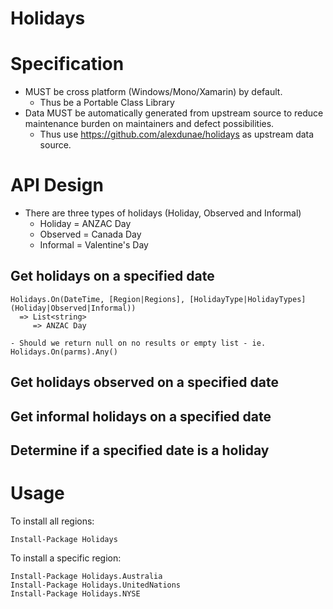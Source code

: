 # Holidays

# Specification
* MUST be cross platform (Windows/Mono/Xamarin) by default.
    * Thus be a Portable Class Library
* Data MUST be automatically generated from upstream source to reduce maintenance burden on maintainers and defect possibilities.
    * Thus use https://github.com/alexdunae/holidays as upstream data source.


# API Design
* There are three types of holidays (Holiday, Observed and Informal)
   * Holiday = ANZAC Day
   * Observed = Canada Day
   * Informal = Valentine's Day

## Get holidays on a specified date

    Holidays.On(DateTime, [Region|Regions], [HolidayType|HolidayTypes](Holiday|Observed|Informal))
      => List<string>
         => ANZAC Day

    - Should we return null on no results or empty list - ie. Holidays.On(parms).Any()

## Get holidays observed on a specified date
## Get informal holidays on a specified date
## Determine if a specified date is a holiday

# Usage

To install all regions:

    Install-Package Holidays

To install a specific region:

    Install-Package Holidays.Australia
    Install-Package Holidays.UnitedNations
    Install-Package Holidays.NYSE

